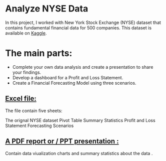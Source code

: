 # Analyze NYSE Data
In this project, I worked with New York Stock Exchange (NYSE) dataset that contains fundamental financial data for 500 companies. This dataset is available on [Kaggle](https://www.kaggle.com/datasets/dgawlik/nyse).

# The main parts:
-  Complete your own data analysis and create a presentation to 
   share your findings.
-  Develop a dashboard for a Profit and Loss Statement.
-  Create a Financial Forecasting Model using three scenarios. 



## [Excel file:](https://github.com/RawanAlsaedi/Analyze-NYSE-Data/blob/main/Analyze%20NYSE%20Data.xlsx) 
The file contain five sheets:

The orignal NYSE dataset
Pivot Table
Summary Statistics
Profit and Loss Statement
Forecasting Scenarios


## [A PDF report or / PPT presentation :](https://github.com/RawanAlsaedi/Analyze-NYSE-Data/blob/main/Analyze%20NYSE%20Data.pdf)
Contain data viualization charts and summary statistics about the data .
